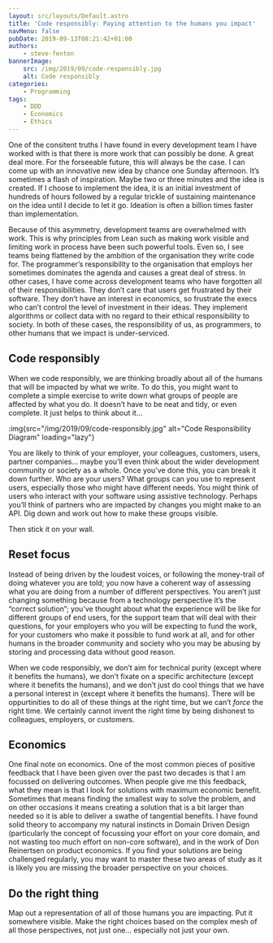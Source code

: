 ```yaml
---
layout: src/layouts/Default.astro
title: 'Code responsibly: Paying attention to the humans you impact'
navMenu: false
pubDate: 2019-09-13T08:21:42+01:00
authors:
    - steve-fenton
bannerImage:
    src: /img/2019/09/code-responsibly.jpg
    alt: Code responsibly
categories:
    - Programming
tags:
    - DDD
    - Economics
    - Ethics
---
```


One of the consitent truths I have found in every development team I have worked with is that there is more work that can possibly be done. A great deal more. For the forseeable future, this will always be the case. I can come up with an innovative new idea by chance one Sunday afternoon. It’s sometimes a flash of inspiration. Maybe two or three minutes and the idea is created. If I choose to implement the idea, it is an initial investment of hundreds of hours followed by a regular trickle of sustaining maintenance on the idea until I decide to let it go. Ideation is often a billion times faster than implementation.

Because of this asymmetry, development teams are overwhelmed with work. This is why principles from Lean such as making work visible and limiting work in process have been such powerful tools. Even so, I see teams being flattened by the ambition of the organisation they write code for. The programmer’s responsibility to the organisation that employs her sometimes dominates the agenda and causes a great deal of stress. In other cases, I have come across development teams who have forgotten all of their responsibilities. They don’t care that users get frustrated by their software. They don’t have an interest in economics, so frustrate the execs who can’t control the level of investment in their ideas. They implement algorithms or collect data with no regard to their ethical responsibility to society. In both of these cases, the responsibility of us, as programmers, to other humans that we impact is under-serviced.

## Code responsibly

When we code responsibly, we are thinking broadly about all of the humans that will be impacted by what we write. To do this, you might want to complete a simple exercise to write down what groups of people are affected by what you do. It doesn’t have to be neat and tidy, or even complete. It just helps to think about it…

:img{src="/img/2019/09/code-responsibly.jpg" alt="Code Responsibility Diagram" loading="lazy"}

You are likely to think of your employer, your colleagues, customers, users, partner companies… maybe you’ll even think about the wider development community or society as a whole. Once you’ve done this, you can break it down further. Who are your users? What groups can you use to represent users, especially those who might have different needs. You might think of users who interact with your software using assistive technology. Perhaps you’ll think of partners who are impacted by changes you might make to an API. Dig down and work out how to make these groups visible.

Then stick it on your wall.

## Reset focus

Instead of being driven by the loudest voices, or following the money-trail of doing whatever you are told; you now have a coherent way of assessing what you are doing from a number of different perspectives. You aren’t just changing something because from a technology perspective it’s the “correct solution”; you’ve thought about what the experience will be like for different groups of end users, for the support team that will deal with their questions, for your employers who you will be expecting to fund the work, for your customers who make it possible to fund work at all, and for other humans in the broader community and society who you may be abusing by storing and processing data without good reason.

When we code responsibly, we don’t aim for technical purity (except where it benefits the humans), we don’t fixate on a specific architecture (except where it benefits the humans), and we don’t just do cool things that we have a personal interest in (except where it benefits the humans). There will be oppurtinities to do all of these things at the right time, but we can’t *force* the right time. We certainly cannot invent the right time by being dishonest to colleagues, employers, or customers.

## Economics

One final note on economics. One of the most common pieces of positive feedback that I have been given over the past two decades is that I am focussed on delivering outcomes. When people give me this feedback, what they mean is that I look for solutions with maximum economic benefit. Sometimes that means finding the smallest way to solve the problem, and on other occasions it means creating a solution that is a bit larger than needed so it is able to deliver a swathe of tangential benefits. I have found solid theory to accompany my natural instincts in Domain Driven Design (particularly the concept of focussing your effort on your core domain, and not wasting too much effort on non-core software), and in the work of Don Reinertsen on product economics. If you find your solutions are being challenged regularly, you may want to master these two areas of study as it is likely you are missing the broader perspective on your choices.

## Do the right thing

Map out a representation of all of those humans you are impacting. Put it somewhere visible. Make the right choices based on the complex mesh of all those perspectives, not just one… especially not just your own.